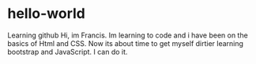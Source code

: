 # hello-world
Learning github
Hi, im Francis. Im learning to code and i have been on the basics of Html and CSS.
Now its about time to get myself dirtier learning bootstrap and JavaScript. 
I can do it.
